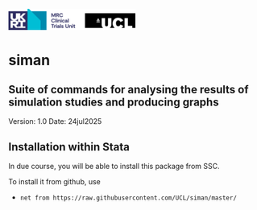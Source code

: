 <a href="https://www.mrcctu.ucl.ac.uk/"><img src="MRCCTU_at_UCL_Logo.png" width="50%" /></a>
# siman
## Suite of commands for analysing the results of simulation studies and producing graphs

Version: 1.0
Date: 24jul2025

## Installation within Stata
In due course, you will be able to install this package from SSC.

To install it from github, use
- `net from https://raw.githubusercontent.com/UCL/siman/master/`
